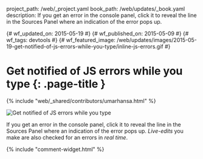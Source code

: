 project_path: /web/_project.yaml
book_path: /web/updates/_book.yaml
description: If you get an error in the console panel, click it to reveal the line in the Sources Panel where an indication of the error pops up.

{# wf_updated_on: 2015-05-19 #}
{# wf_published_on: 2015-05-09 #}
{# wf_tags: devtools #}
{# wf_featured_image: /web/updates/images/2015-05-19-get-notified-of-js-errors-while-you-type/inline-js-errors.gif #}

# Get notified of JS errors while you type {: .page-title }

{% include "web/_shared/contributors/umarhansa.html" %}


<img src="/web/updates/images/2015-05-19-get-notified-of-js-errors-while-you-type/inline-js-errors.gif" alt="Get notified of JS errors while you type">

If you get an error in the console panel, click it to reveal the line in the Sources Panel where an indication of the error pops up. <em>Live-edits</em> you make are also checked for an errors in <em>real time</em>.


{% include "comment-widget.html" %}
